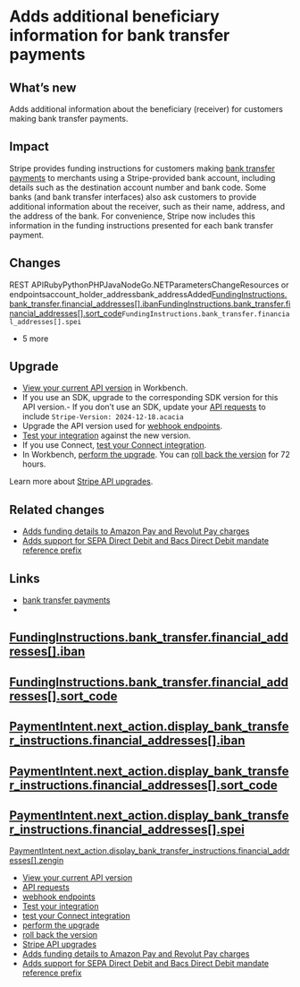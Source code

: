 # Adds additional beneficiary information for bank transfer payments

## What’s new

Adds additional information about the beneficiary (receiver) for customers
making bank transfer payments.

## Impact

Stripe provides funding instructions for customers making [bank transfer
payments](https://docs.stripe.com/payments/bank-transfers) to merchants using a
Stripe-provided bank account, including details such as the destination account
number and bank code. Some banks (and bank transfer interfaces) also ask
customers to provide additional information about the receiver, such as their
name, address, and the address of the bank. For convenience, Stripe now includes
this information in the funding instructions presented for each bank transfer
payment.

## Changes

REST APIRubyPythonPHPJavaNodeGo.NETParametersChangeResources or
endpointsaccount_holder_addressbank_addressAdded[FundingInstructions.bank_transfer.financial_addresses[].iban](https://docs.stripe.com/api/issuing/funding_instructions/object#issuing_funding_instructions_object-bank_transfer-financial_addresses-iban)[FundingInstructions.bank_transfer.financial_addresses[].sort_code](https://docs.stripe.com/api/issuing/funding_instructions/object#issuing_funding_instructions_object-bank_transfer-financial_addresses-sort_code)`FundingInstructions.bank_transfer.financial_addresses[].spei`
+ 5 more
## Upgrade

- [View your current API
version](https://docs.stripe.com/upgrades#view-your-api-version-and-the-latest-available-upgrade-in-workbench)
in Workbench.
- If you use an SDK, upgrade to the corresponding SDK version for this API
version.- If you don’t use an SDK, update your [API
requests](https://docs.stripe.com/api/versioning) to include `Stripe-Version:
2024-12-18.acacia`
- Upgrade the API version used for [webhook
endpoints](https://docs.stripe.com/webhooks/versioning).
- [Test your integration](https://docs.stripe.com/testing) against the new
version.
- If you use Connect, [test your Connect
integration](https://docs.stripe.com/connect/testing).
- In Workbench, [perform the
upgrade](https://docs.stripe.com/upgrades#perform-the-upgrade). You can [roll
back the version](https://docs.stripe.com/upgrades#roll-back-your-api-version)
for 72 hours.

Learn more about [Stripe API upgrades](https://docs.stripe.com/upgrades).

## Related changes

- [Adds funding details to Amazon Pay and Revolut Pay
charges](https://docs.stripe.com/changelog/acacia/2024-12-18/charge-pm-details)
- [Adds support for SEPA Direct Debit and Bacs Direct Debit mandate reference
prefix](https://docs.stripe.com/changelog/acacia/2024-12-18/mandate-reference-prefix)

## Links

- [bank transfer payments](https://docs.stripe.com/payments/bank-transfers)
-
[FundingInstructions.bank_transfer.financial_addresses[].iban](https://docs.stripe.com/api/issuing/funding_instructions/object#issuing_funding_instructions_object-bank_transfer-financial_addresses-iban)
-
[FundingInstructions.bank_transfer.financial_addresses[].sort_code](https://docs.stripe.com/api/issuing/funding_instructions/object#issuing_funding_instructions_object-bank_transfer-financial_addresses-sort_code)
-
[PaymentIntent.next_action.display_bank_transfer_instructions.financial_addresses[].iban](https://docs.stripe.com/api/payment_intents/object#payment_intent_object-next_action-display_bank_transfer_instructions-financial_addresses-iban)
-
[PaymentIntent.next_action.display_bank_transfer_instructions.financial_addresses[].sort_code](https://docs.stripe.com/api/payment_intents/object#payment_intent_object-next_action-display_bank_transfer_instructions-financial_addresses-sort_code)
-
[PaymentIntent.next_action.display_bank_transfer_instructions.financial_addresses[].spei](https://docs.stripe.com/api/payment_intents/object#payment_intent_object-next_action-display_bank_transfer_instructions-financial_addresses-spei)
-
[PaymentIntent.next_action.display_bank_transfer_instructions.financial_addresses[].zengin](https://docs.stripe.com/api/payment_intents/object#payment_intent_object-next_action-display_bank_transfer_instructions-financial_addresses-zengin)
- [View your current API
version](https://docs.stripe.com/upgrades#view-your-api-version-and-the-latest-available-upgrade-in-workbench)
- [API requests](https://docs.stripe.com/api/versioning)
- [webhook endpoints](https://docs.stripe.com/webhooks/versioning)
- [Test your integration](https://docs.stripe.com/testing)
- [test your Connect integration](https://docs.stripe.com/connect/testing)
- [perform the upgrade](https://docs.stripe.com/upgrades#perform-the-upgrade)
- [roll back the
version](https://docs.stripe.com/upgrades#roll-back-your-api-version)
- [Stripe API upgrades](https://docs.stripe.com/upgrades)
- [Adds funding details to Amazon Pay and Revolut Pay
charges](https://docs.stripe.com/changelog/acacia/2024-12-18/charge-pm-details)
- [Adds support for SEPA Direct Debit and Bacs Direct Debit mandate reference
prefix](https://docs.stripe.com/changelog/acacia/2024-12-18/mandate-reference-prefix)